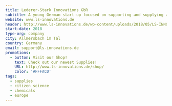 ```yaml
---
title: Lederer-Stark Innovations GbR
subtitle: A young German start-up focused on supporting and supplying all German and European DIY-Biologists and -Chemists.
website: www.ls-innovations.de
header: http://www.ls-innovations.de/wp-content/uploads/2018/05/LS-INNOVATIONS-GbR-Logo-005-small-square-symbol-cut.jpg
start-date: 2018
type-org: company
city: Allmersbach im Tal
country: Germany
email: support@ls-innovations.de
promotions:
  - button: Visit our Shop!
    text: Check out our newest Supplies! 
    URL: http://www.ls-innovations.de/shop/
    color: '#FFFACD'
tags:
  - supplies
  - citizen science
  - chemicals
  - europe
---
```

